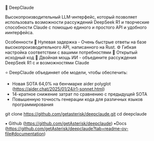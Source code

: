 🐋 DeepClaude 

Высокопроизводительный LLM-интерфейс, который позволяет использовать возможности рассуждений DeepSeek R1 и творческие способности Claude с помощью единого и простого API и удобного иинтерфейса.

Особенности
🚀 Нулевая задержка - Очень быстрые ответы на базе высокопроизводительного API, написанного на Rust.
⚙️ Гибкая настройка соответствии с вашими потребностями
🌟 Открытый исходный код 
🤖 Двойная мощь ИИ - объедините рассуждения DeepSeek R1 с и возможностями Claude

⭐️ DeepClaude объединяет обе модели, чтобы обеспечить:

- Новая SOTA 64,0% на бенчмарке aider polyglot (https://aider.chat/2025/01/24/r1-sonnet.html)
- 14-кратное снижение затрат по сравнению с предыдущей SOTA
- Повышенную точность генерации кода для различных языков программирования

git clone https://github.com/getasterisk/deepclaude.git
cd deepclaude

▪️ Github (https://github.com/getAsterisk/deepclaude)
▪️Docs (https://github.com/getAsterisk/deepclaude?tab=readme-ov-file#documentation)